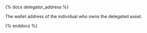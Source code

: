 {% docs delegator_address %}

The wallet address of the individual who owns the delegated asset.

{% enddocs %}